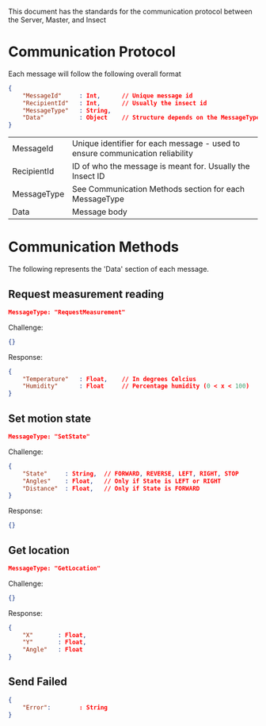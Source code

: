 This document has the standards for the communication protocol
between the Server, Master, and Insect

# Communication Protocol

Each message will follow the following overall format

```json
{
    "MessageId"     : Int,      // Unique message id
    "RecipientId"   : Int,      // Usually the insect id
    "MessageType"   : String,
    "Data"          : Object    // Structure depends on the MessageType
}
```

| | |
|--|--|
| MessageId     | Unique identifier for each message - used to ensure communication reliability |
| RecipientId   | ID of who the message is meant for. Usually the Insect ID |
| MessageType   | See Communication Methods section for each MessageType | 
| Data          | Message body |

# Communication Methods

The following represents the 'Data' section of each message.

## Request measurement reading

```json
MessageType: "RequestMeasurement"
```

Challenge:

```json
{}
```

Response:

```json
{
    "Temperature"   : Float,    // In degrees Celcius
    "Humidity"      : Float     // Percentage humidity (0 < x < 100)
}
```

## Set motion state

```json
MessageType: "SetState"
```

Challenge:

```json
{
    "State"     : String,  // FORWARD, REVERSE, LEFT, RIGHT, STOP
    "Angles"    : Float,   // Only if State is LEFT or RIGHT
    "Distance"  : Float,   // Only if State is FORWARD
}
```

Response:

```json
{}
```

## Get location

```json
MessageType: "GetLocation"
```

Challenge:

```json
{}
```

Response:

```json
{
    "X"       : Float,
    "Y"       : Float,
    "Angle"   : Float
}
```

## Send Failed

```json
{
    "Error":        : String
}
```

